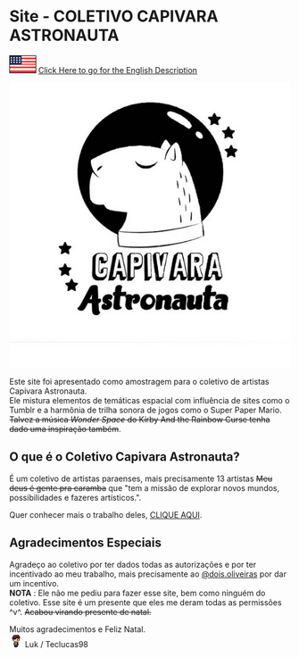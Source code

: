 # Site - COLETIVO CAPIVARA ASTRONAUTA

![Bandeira dos EUA](img/eua.png) [Click Here to go for the English Description](README.md)   

![Icone - Capivara Astronauta](img/Icone_CapivaraAstronauta.png)   

Este site foi apresentado como amostragem para o coletivo de artistas Capivara Astronauta.  
Ele mistura elementos de temáticas espacial com influência de sites como o Tumblr e a harmônia de trilha sonora de jogos como o Super Paper Mario. ~~Talvez a música _Wonder Space_ do Kirby And the Rainbow Curse tenha dado uma inspiração também~~.    

## O que é o Coletivo Capivara Astronauta?

É um coletivo de artistas paraenses, mais precisamente 13 artistas ~~Meu deus é gente pra caramba~~ que "tem a missão de explorar novos mundos, possibilidades e fazeres artísticos.".

Quer conhecer mais o trabalho deles, [CLIQUE AQUI](https://www.instagram.com/capivaraastronauta/).

## Agradecimentos Especiais

Agradeço ao coletivo por ter dados todas as autorizações e por ter incentivado ao meu trabalho, mais precisamente ao [@dois.oliveiras](https://www.instagram.com/dois.oliveiras/) por dar um incentivo.  
**NOTA** : Ele não me pediu para fazer esse site, bem como ninguém do coletivo. Esse site é um presente que eles me deram todas as permissões ^v^. ~~Acabou virando presente de natal.~~


Muitos agradecimentos e Feliz Natal.  
![](/img/Meet.gif) Luk / Teclucas98